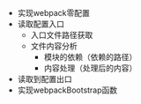 - 实现webpack零配置
- 读取配置入口
  - 入口文件路径获取
  - 文件内容分析
    - 模块的依赖（依赖的路径）
    - 内容处理（处理后的内容）
- 读取到配置出口
- 实现webpackBootstrap函数

